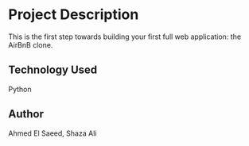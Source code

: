# Project Description
This is the first step towards building your first full web application: the AirBnB clone. 
## Technology Used
Python
## Author
Ahmed El Saeed, Shaza Ali
